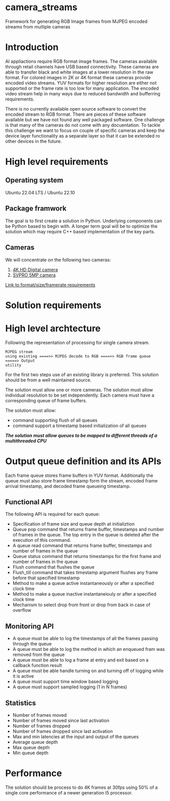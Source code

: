 # camera_streams
Framework for generating RGB Image frames from MJPEG encoded streams from multiple cameras 

# Introduction
AI appliactions require RGB format image frames. The cameras available through retail channels have USB based connectivity. These cameras are able to transfer black and white images at a lower resolution in the raw format. For colored images in 2K or 4K format these cameras provide encoded video streams. YUV formats for higher resolution are either not supported or the frame rate is too low for many application. The encoded video stream help in many ways due to reduced bandwidth and bufferring requirements.

There is no currently available open source software to convert the encoded stream to RGB format. There are pieces of these software available but we have not found any well packaged software. One challenge is that many of the cameras do not come with any docuentation. To tackle this challenge we want to focus on couple of specific cameras and keep the device layer functionality as a separate layer so that it can be extended ro other devices in the future. 

# High level requirements
## Operating system
Ubuntu 22.04 LTS / Ubuntu 22.10

## Package framwork
The goal is to first create a solution in Python. Underlying components can be Python based to begin with. A longer term goal will be to optimize the solution which may require C++ based implementation of the key parts.

## Cameras
We will concentrate on the following two cameras:
1. [4K HD Digital camera](https://www.amazon.com/gp/product/B08F385MPL/ref=ppx_yo_dt_b_search_asin_title?ie=UTF8&psc=1)
2. [SVPRO 5MP camera](https://www.amazon.com/gp/product/B07CBNSXTH/ref=ppx_yo_dt_b_search_asin_title?ie=UTF8&th=1)

[Link to format/size/framerate requirements](https://github.com/anamayasullerey/camera_streams/blob/main/format_requirements.md)

# Solution requirements
# High level archtecture

Following the representation of processing for single camera stream.
```
MJPEG stream
using existing ====>> MJPEG decode to RGB ====>> RGB frame queue =====> Output
utility
```
For the first two steps use of an existing library is preferred. This solution should be from a well maintained source.

The solution must allow one or more cameras. The solution must allow individual resolution to be set independently. Each camera must have a corresponding queue of frame buffers. 


The solution must allow:
- command supporting flush of all queues
- command support a timestamp based initialization of all queues

***The solution must allow queues to be mapped to different threads of a multithreaded CPU***

# Output queue definition and its APIs
Each frame queue stores frame buffers in YUV format. Additionally the queue must also store frame timestamp form the stream, encoded frame arrival timestamp, and decoded frame queueing timestamp.

## Functional API
The following API is required for each queue:
- Specification of frame size and queue depth at initializtion
- Queue pop command that returns frame buffer, timestamps and number of frames in the queue. The top entry in the queue is deleted after the execution of this command.
- A queue read command that returns frame buffer, timestamps and number of frames in the queue
- Queue status command that returns timestamps for the first frame and number of frames in the queue
- Flush command that flushes the queue
- Flush_till command that takes timestamp argument flushes any frame before that specified timestamp
- Method to make a queue active instantaneously or after a specified clock time
- Method to make a queue inactive instantaneiouly or after a specified clock time
- Mechanism to select drop from front or drop from back in case of overflow

## Monitoring API
- A queue must be able to log the timestamps of all the frames passing through the queue
- A queue must be able to log the method in which an enqueued fram was removed from the queue
- A queue must be able to log a frame at entry and exit based on a callback function result
- A queue must be able handle turning on and turning off of logging while it is active
- A queue must support time window based logging
- A queue must support sampled logging (1 in N frames)

## Statistics
- Number of frames moved
- Number of frames moved since last activation
- Number of frames dropped
- Number of frames dropped since last activation
- Max and min latencies at the input and output of the queues
- Average queue depth
- Max queue depth
- Min queue depth

# Performance
The solution should be process to do 4K frames at 30fps using 50% of a single core performance of a newer generation I5 processor.
